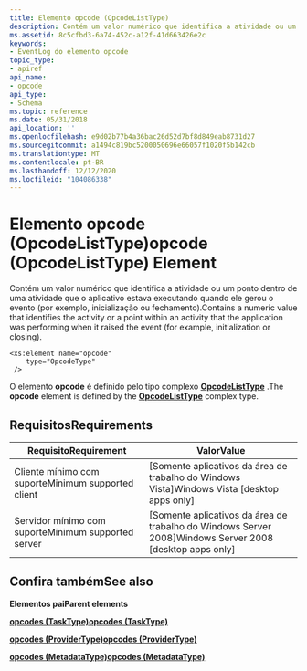 ```yaml
---
title: Elemento opcode (OpcodeListType)
description: Contém um valor numérico que identifica a atividade ou um ponto dentro de uma atividade que o aplicativo estava executando quando ele gerou o evento (por exemplo, inicialização ou fechamento).
ms.assetid: 8c5cfbd3-6a74-452c-a12f-41d663426e2c
keywords:
- EventLog do elemento opcode
topic_type:
- apiref
api_name:
- opcode
api_type:
- Schema
ms.topic: reference
ms.date: 05/31/2018
api_location: ''
ms.openlocfilehash: e9d02b77b4a36bac26d52d7bf8d849eab8731d27
ms.sourcegitcommit: a1494c819bc5200050696e66057f1020f5b142cb
ms.translationtype: MT
ms.contentlocale: pt-BR
ms.lasthandoff: 12/12/2020
ms.locfileid: "104086338"
---
```

# <a name="opcode-opcodelisttype-element"></a><span data-ttu-id="6d5c7-104">Elemento opcode (OpcodeListType)</span><span class="sxs-lookup"><span data-stu-id="6d5c7-104">opcode (OpcodeListType) Element</span></span>

<span data-ttu-id="6d5c7-105">Contém um valor numérico que identifica a atividade ou um ponto dentro de uma atividade que o aplicativo estava executando quando ele gerou o evento (por exemplo, inicialização ou fechamento).</span><span class="sxs-lookup"><span data-stu-id="6d5c7-105">Contains a numeric value that identifies the activity or a point within an activity that the application was performing when it raised the event (for example, initialization or closing).</span></span>

``` syntax
<xs:element name="opcode"
    type="OpcodeType"
 />
```

<span data-ttu-id="6d5c7-106">O elemento **opcode** é definido pelo tipo complexo [**OpcodeListType**](eventmanifestschema-opcodelisttype-complextype.md) .</span><span class="sxs-lookup"><span data-stu-id="6d5c7-106">The **opcode** element is defined by the [**OpcodeListType**](eventmanifestschema-opcodelisttype-complextype.md) complex type.</span></span>

## <a name="requirements"></a><span data-ttu-id="6d5c7-107">Requisitos</span><span class="sxs-lookup"><span data-stu-id="6d5c7-107">Requirements</span></span>



| <span data-ttu-id="6d5c7-108">Requisito</span><span class="sxs-lookup"><span data-stu-id="6d5c7-108">Requirement</span></span> | <span data-ttu-id="6d5c7-109">Valor</span><span class="sxs-lookup"><span data-stu-id="6d5c7-109">Value</span></span> |
|-------------------------------------|------------------------------------------------------|
| <span data-ttu-id="6d5c7-110">Cliente mínimo com suporte</span><span class="sxs-lookup"><span data-stu-id="6d5c7-110">Minimum supported client</span></span><br/> | <span data-ttu-id="6d5c7-111">\[Somente aplicativos da área de trabalho do Windows Vista\]</span><span class="sxs-lookup"><span data-stu-id="6d5c7-111">Windows Vista \[desktop apps only\]</span></span><br/>       |
| <span data-ttu-id="6d5c7-112">Servidor mínimo com suporte</span><span class="sxs-lookup"><span data-stu-id="6d5c7-112">Minimum supported server</span></span><br/> | <span data-ttu-id="6d5c7-113">\[Somente aplicativos da área de trabalho do Windows Server 2008\]</span><span class="sxs-lookup"><span data-stu-id="6d5c7-113">Windows Server 2008 \[desktop apps only\]</span></span><br/> |



## <a name="see-also"></a><span data-ttu-id="6d5c7-114">Confira também</span><span class="sxs-lookup"><span data-stu-id="6d5c7-114">See also</span></span>

<dl> <dt>

<span data-ttu-id="6d5c7-115">**Elementos pai**</span><span class="sxs-lookup"><span data-stu-id="6d5c7-115">**Parent elements**</span></span>
</dt> <dt>

[<span data-ttu-id="6d5c7-116">**opcodes (TaskType)**</span><span class="sxs-lookup"><span data-stu-id="6d5c7-116">**opcodes (TaskType)**</span></span>](eventmanifestschema-opcodes-tasktype-element.md)
</dt> <dt>

[<span data-ttu-id="6d5c7-117">**opcodes (ProviderType)**</span><span class="sxs-lookup"><span data-stu-id="6d5c7-117">**opcodes (ProviderType)**</span></span>](eventmanifestschema-opcodes-providertype-element.md)
</dt> <dt>

[<span data-ttu-id="6d5c7-118">**opcodes (MetadataType)**</span><span class="sxs-lookup"><span data-stu-id="6d5c7-118">**opcodes (MetadataType)**</span></span>](eventmanifestschema-opcodes-metadatatype-element.md)
</dt> </dl>

 

 





